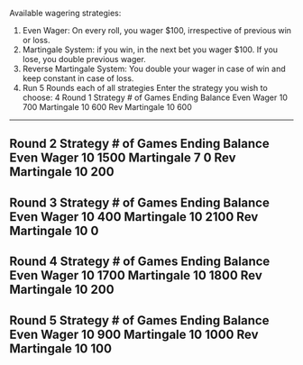 Available wagering strategies:
1. Even Wager: On every roll, you wager $100, irrespective of previous win or loss.
2. Martingale System: if you win, in the next bet you wager $100. If you lose, you double previous wager.
3. Reverse Martingale System: You double your wager in case of win and keep constant in case of loss.
4. Run 5 Rounds each of all strategies
Enter the strategy you wish to choose: 
4
Round 1
Strategy	# of Games	Ending Balance
Even Wager	10		700
Martingale	10		600
Rev Martingale	10		600
------------------------------------------------
Round 2
Strategy	# of Games	Ending Balance
Even Wager	10		1500
Martingale	7		0
Rev Martingale	10		200
------------------------------------------------
Round 3
Strategy	# of Games	Ending Balance
Even Wager	10		400
Martingale	10		2100
Rev Martingale	10		0
------------------------------------------------
Round 4
Strategy	# of Games	Ending Balance
Even Wager	10		1700
Martingale	10		1800
Rev Martingale	10		200
------------------------------------------------
Round 5
Strategy	# of Games	Ending Balance
Even Wager	10		900
Martingale	10		1000
Rev Martingale	10		100
------------------------------------------------
